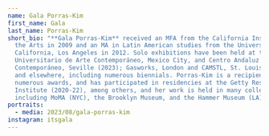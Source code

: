 ```yaml
---
name: Gala Porras-Kim
first_name: Gala
last_name: Porras-Kim
short_bio: "**Gala Porras-Kim** received an MFA from the California Institute of
  the Arts in 2009 and an MA in Latin American studies from the University of
  California, Los Angeles in 2012. Solo exhibitions have been held at the Museo
  Universitario de Arte Contemporáneo, Mexico City, and Centro Andaluz de Arte
  Contemporáneo, Seville (2023); Gasworks, London and CAMSTL, St. Louis (2022),
  and elsewhere, including numerous biennials. Porras-Kim is a recipient of
  numerous awards, and has participated in residencies at the Getty Research
  Institute (2020-22), among others, and her work is held in many collections,
  including MoMA (NYC), the Brooklyn Museum, and the Hammer Museum (LA)."
portraits:
  - media: 2023/08/gala-porras-kim
instagram: itsgala
---
```

